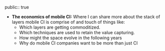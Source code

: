 public:: true

- **The economics of mobile CI:**  Where I can share more about the stack of layers mobile CI is comprise of and touch of things like:
	- Which layers are getting commoditized.
	- Which techniques are used to retain the value capturing.
	- How might the space evolve in the following years
	- Why do mobile CI companies want to be more than just CI